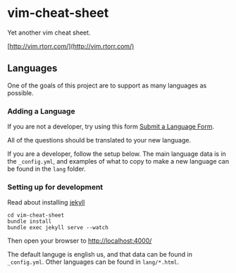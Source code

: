 vim-cheat-sheet
===============

Yet another vim cheat sheet.

[http://vim.rtorr.com/](http://vim.rtorr.com/)

## Languages

One of the goals of this project are to support
as many languages as possible.

### Adding a Language

If you are not a developer, try using this form
[Submit a Language Form](https://docs.google.com/forms/d/1Jeb8PltRALKrpd-sy6zX5P7SYZft0P48bLuQz1N7LAs/viewform).

All of the questions should be translated to your new language.

If you are a developer, follow the setup below. The main language data is in the `_config.yml`, and examples of what to copy
to make a new language can be found in the `lang` folder.

### Setting up for development

Read about installing [jekyll](http://jekyllrb.com/)

```
cd vim-cheat-sheet
bundle install
bundle exec jekyll serve --watch
```

Then open your browser to [http://localhost:4000/](http://localhost:4000/)

The default languge is english us, and that data can be found in `_config.yml`. Other languages can be found in `lang/*.html`.
